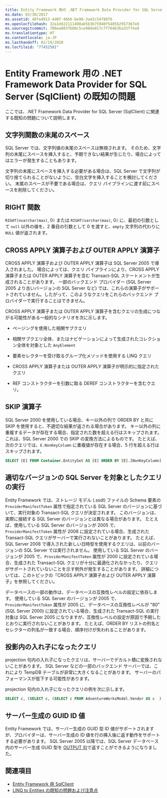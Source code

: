 ```yaml
---
title: Entity Framework 用の .NET Framework Data Provider for SQL Server (SqlClient) の既知の問題
ms.date: 03/30/2017
ms.assetid: 48fe4912-4d0f-46b6-be96-3a42c54780f6
ms.openlocfilehash: 32a1dd22111498ab5b3b75940f5485b2957367e8
ms.sourcegitcommit: 700ea803fb06c5ce98de017c7f76463ba33ff4a9
ms.translationtype: HT
ms.contentlocale: ja-JP
ms.lasthandoff: 02/19/2020
ms.locfileid: "77452501"
---
```

# <a name="known-issues-in-sqlclient-for-entity-framework"></a>Entity Framework 用の .NET Framework Data Provider for SQL Server (SqlClient) の既知の問題
ここでは、.NET Framework Data Provider for SQL Server (SqlClient) に関連する既知の問題について説明します。  
  
## <a name="trailing-spaces-in-string-functions"></a>文字列関数の末尾のスペース  
 SQL Server では、文字列値の末尾のスペースは無視されます。 そのため、文字列の末尾にスペースを挿入すると、予期できない結果が生じたり、場合によってはエラーが発生することもあります。  
  
 文字列の末尾にスペースを挿入する必要がある場合は、SQL Server で文字列が切り捨てられることがないように、空白文字を挿入することを検討してください。 末尾のスペースが不要である場合は、クエリ パイプラインに渡す前にスペースを削除してください。  
  
## <a name="right-function"></a>RIGHT 関数  
 `RIGHT(nvarchar(max)`, 0`)` または `RIGHT(varchar(max)`, 0`)` に、最初の引数として `null` 以外の値を、2 番目の引数として 0 を渡すと、`empty` 文字列の代わりに `NULL` 値が返されます。  
  
## <a name="cross-and-outer-apply-operators"></a>CROSS APPLY 演算子および OUTER APPLY 演算子  
 CROSS APPLY 演算子および OUTER APPLY 演算子は SQL Server 2005 で導入されました。 場合によっては、クエリ パイプラインにより、CROSS APPLY 演算子または OUTER APPLY 演算子を含む Transact-SQL ステートメントが生成されることがあります。 一部のバックエンド プロバイダー (SQL Server 2005 より古いバージョンの SQL Server など) では、これらの演算子がサポートされていません。したがって、このようなクエリをこれらのバックエンド プロバイダーで実行することはできません。  
  
 CROSS APPLY 演算子または OUTER APPLY 演算子を含むクエリの生成につながる可能性がある一般的なシナリオを次に示します。  
  
- ページングを使用した相関サブクエリ  
  
- 相関サブクエリ全体、またはナビゲーションによって生成されたコレクション全体を対象とした `AnyElement`  
  
- 要素セレクターを受け取るグループ化メソッドを使用する LINQ クエリ  
  
- CROSS APPLY 演算子または OUTER APPLY 演算子が明示的に指定されたクエリ  
  
- REF コンストラクターを引数に取る DEREF コンストラクターを含むクエリ。  
  
## <a name="skip-operator"></a>SKIP 演算子  
 SQL Server 2000 を使用している場合、キー以外の列で ORDER BY と共に SKIP を使用すると、不適切な結果が返される場合があります。 キー以外の列に重複するデータが存在する場合、指定された数を超える行はスキップされます。 これは、SQL Server 2000 での SKIP の変換方法によるものです。 たとえば、次のクエリでは、`E.NonKeyColumn` に重複値が存在する場合、5 行を超える行はスキップされます。  
  
```sql  
SELECT [E] FROM Container.EntitySet AS [E] ORDER BY [E].[NonKeyColumn] DESC SKIP 5L  
```  
  
## <a name="targeting-the-correct-sql-server-version"></a>適切なバージョンの SQL Server を対象としたクエリの実行  
 Entity Framework では、ストレージ モデル (.ssdl) ファイルの Schema 要素の `ProviderManifestToken` 属性で指定されている SQL Server のバージョンに基づいて、実行対象の Transact-SQL クエリが決定されます。 このバージョンは、実際に接続する SQL Server のバージョンとは異なる場合があります。 たとえば、使用している SQL Server のバージョンが 2005 で、`ProviderManifestToken` 属性が 2008 に設定されている場合、生成された Transact-SQL クエリがサーバーで実行されないことがあります。 たとえば、SQL Server 2008 で導入された新しい日時型を使用するクエリは、以前のバージョンの SQL Server では実行されません。 使用している SQL Server のバージョンが 2005 で、`ProviderManifestToken` 属性が 2000 に設定されている場合、生成された Transact-SQL クエリが十分に最適化されなかったり、クエリがサポートされていないことを示す例外が発生することがあります。 詳細については、このトピックの「CROSS APPLY 演算子および OUTER APPLY 演算子」を参照してください。  
  
 データベースの一部の動作は、データベースの互換性レベルの設定に依存します。 使用している SQL Server のバージョンが 2005 で、`ProviderManifestToken` 属性が 2005 に、データベースの互換性レベルが "80" (SQL Server 2000) に設定されている場合、生成された Transact-SQL の実行対象は SQL Server 2005 になりますが、互換性レベルの設定が原因で予期したとおりに実行されないことがあります。 たとえば、ORDER BY リストの列名とセレクターの列名が一致する場合、順序付けが失われることがあります。  
  
## <a name="nested-queries-in-projection"></a>投影内の入れ子になったクエリ  
 projection 句内の入れ子になったクエリは、サーバーでデカルト積に変換されないことがあります。 SQL Server などの一部のバックエンド サーバーでは、これにより TempDB テーブルが非常に大きくなることがあります。 サーバーのパフォーマンスが低下する可能性があります。  
  
 projection 句内の入れ子になったクエリの例を次に示します。  
  
```sql  
SELECT c, (SELECT c, (SELECT c FROM AdventureWorksModel.Vendor AS c  ) As Inner2 FROM AdventureWorksModel.JobCandidate AS c  ) As Inner1 FROM AdventureWorksModel.EmployeeDepartmentHistory AS c  
```  
  
## <a name="server-generated-guid-identity-values"></a>サーバー生成の GUID ID 値  
 Entity Framework では、サーバー生成の GUID 型 ID 値がサポートされますが、プロバイダーは、サーバー生成の ID 値を行の挿入後に返す動作をサポートする必要があります。 SQL Server 2005 以降では、SQL Server データベース内のサーバー生成 GUID 型を [OUTPUT 句](/sql/t-sql/queries/output-clause-transact-sql)で返すことができるようになりました。
  
## <a name="see-also"></a>関連項目

- [Entity Framework 用 SqlClient](sqlclient-for-the-entity-framework.md)
- [LINQ to Entities の既知の問題および注意点](./language-reference/known-issues-and-considerations-in-linq-to-entities.md)
